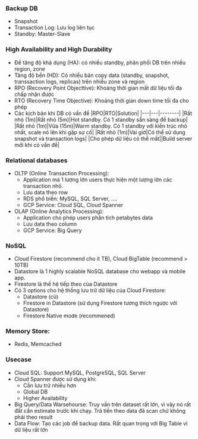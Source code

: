 ### Backup DB
* Snapshot
* Transaction Log: Lưu log liên tục
* Standby: Master-Slave

### High Availability and High Durability
* Để tăng độ khả dụng (HA): có nhiều standby, phân phối DB trên nhiều region, zone
* Tăng độ bền (HD): Có nhiều bản copy data (standby, snapshot, transsaction logs, replicas) trên nhiều zone và region
* RPO (Recovery Point Objecttive): Khoảng thời gian mất dữ liệu tối đa chấp nhận được
* RTO (Recovery Time Objective): Khoảng thời gian down time tối đa cho phép
* Các kịch bản khi DB có vấn đề
  |RPO|RTO|Solution|
  |---|---|--------|
  |Rất nhỏ (1m)|Rất nhỏ (5m)|Hot standby. Có 1 standby sẵn sàng để backup|
  |Rất nhỏ (1m)|Vừa (15m)|Warm standby. Có 1 standby với kiến trúc nhỏ nhất, scale nó lên khi gặp sự cố|
  |Rất nhỏ (1m)|Vài giờ|Có thể sử dụng snapshot và transaction logs|
  |Cho phép dữ liệu có thể mất||Build server mới khi có vấn đề|
  
### Relational databases
* OLTP (Online Transaction Processing): 
  * Application mà 1 lượng lớn users thực hiện một lượng lớn các transaction nhỏ.
  * Lưu data theo row
  * RDS phổ biến: MySQL, SQL Server, ....
  * GCP Service: Cloud SQL, Cloud Spanner
* OLAP (Online Analytics Processing):
  * Application cho phép users phân tích petabytes data
  * Lưu data theo column
  * GCP Service: Big Query

### NoSQL 
* Cloud Firestore (recommend cho ít TB), Cloud BigTable (recommend > 10TB)
* Datastore là 1 highly scalable NoSQL database cho webapp và mobile app.
* Firestore là thế hệ tiếp theo của Datastore
* Có 3 options cho hệ thống lưu trữ dữ liệu của Cloud Firestore:
  * Datastore (cũ)
  * Firestore in Datastore (sử dụng Firestore tương thích ngược với Datastore)
  * Firestore Native mode (recommened)

### Memory Store: 
* Redis, Memcached

### Usecase
* Cloud SQL: Support MySQL, PostgreSQL, SQL Server
* Cloud Spanner được sử dụng khi:
  * Cần lưu trữ nhiều hơn
  * Global DB
  * Higher Availability
* Big Query/Data Warsehourse: Truy vấn trên dataset rất lớn, vì vậy nó rất đắt cần estimate trước khi chạy. Trả tiền theo data đã scan chứ không phải theo result
* Data Flow: Tạo các job để backup data. Rất quan trọng với Big Table vì dữ liệu rất lớn
